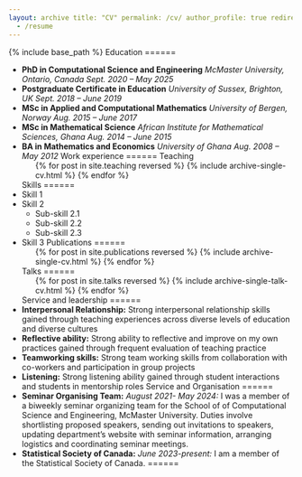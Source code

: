 ```yaml
---
layout: archive title: "CV" permalink: /cv/ author_profile: true redirect_from:
  - /resume
---
```

{% include base_path %}
Education ======
* **PhD in Computational Science and Engineering**
   *McMaster University, Ontario, Canada*
   *Sept. 2020 – May 2025*
* **Postgraduate Certificate in Education**
  *University of Sussex, Brighton, UK*
  *Sept. 2018 – June 2019*
*  **MSc in Applied and Computational Mathematics**
  *University of Bergen, Norway*
  *Aug. 2015 – June 2017*
* **MSc in Mathematical Science**
  *African Institute for Mathematical Sciences, Ghana*
  *Aug. 2014 – June 2015*
* **BA in Mathematics and Economics**
  *University of Ghana*
  *Aug. 2008 – May 2012*
Work experience ======
Teaching <ul>{% for post in site.teaching reversed %} {% include
archive-single-cv.html %} {% endfor %}</ul>
Skills ======
* Skill 1
* Skill 2
  * Sub-skill 2.1
  * Sub-skill 2.2
  * Sub-skill 2.3
* Skill 3
Publications ====== <ul>{% for post in site.publications reversed %} {% include
archive-single-cv.html %} {% endfor %}</ul>
Talks ====== <ul>{% for post in site.talks reversed %} {% include
archive-single-talk-cv.html  %} {% endfor %}</ul>
Service and leadership ======
* **Interpersonal Relationship:** Strong interpersonal relationship skills gained through teaching experiences across diverse levels of education and diverse cultures
* **Reflective ability:** Strong ability to reflective and improve on my own practices gained through frequent evaluation of teaching practice
* **Teamworking skills:** Strong team working skills from collaboration with co-workers and participation in group projects
* **Listening:** Strong listening ability gained through student interactions
and students in mentorship roles
Service and Organisation ======
* **Seminar Organising Team:**
  *August 2021- May 2024:* I was a member of a biweekly seminar organizing team for the School of of Computational Science and Engineering, McMaster University. Duties involve shortlisting proposed speakers, sending out invitations to speakers, updating department’s website with seminar information, arranging logistics and coordinating seminar meetings.
* **Statistical Society of Canada:**
  *June 2023-present:*  I am a member of the Statistical Society of Canada.
======